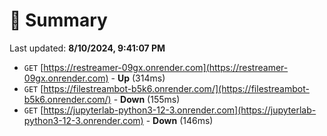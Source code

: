 # 📖 Summary
Last updated: **8/10/2024, 9:41:07 PM**

- `GET` [https://restreamer-09gx.onrender.com](https://restreamer-09gx.onrender.com) - **Up** (314ms)
- `GET` [https://filestreambot-b5k6.onrender.com/](https://filestreambot-b5k6.onrender.com/) - **Down** (155ms)
- `GET` [https://jupyterlab-python3-12-3.onrender.com](https://jupyterlab-python3-12-3.onrender.com) - **Down** (146ms)
